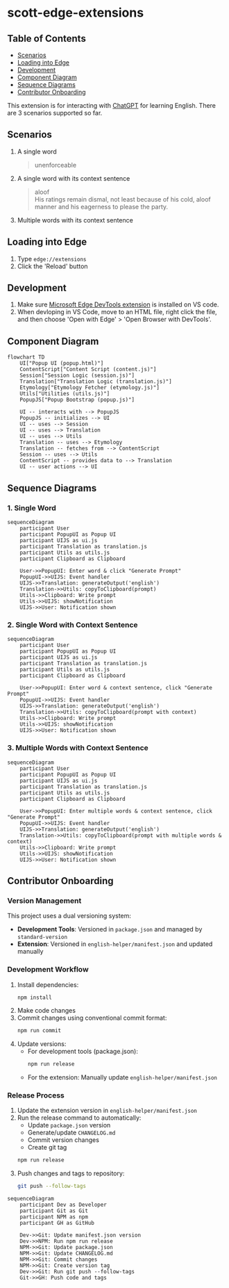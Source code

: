 # scott-edge-extensions

## Table of Contents
- [Scenarios](#scenarios)
- [Loading into Edge](#loading-into-edge)
- [Development](#development)
- [Component Diagram](#component-diagram)
- [Sequence Diagrams](#sequence-diagrams)
- [Contributor Onboarding](#contributor-onboarding)

This extension is for interacting with [ChatGPT](https://openai.com/blog/chatgpt) for learning English. There are 3 scenarios supported so far.

## Scenarios
1. A single word
   > unenforceable
2. A single word with its context sentence
   > aloof  
   His ratings remain dismal, not least because of his cold, aloof manner and his eagerness to please the party.
3. Multiple words with its context sentence

## Loading into Edge
1. Type `edge://extensions`
2. Click the 'Reload' button

## Development
1. Make sure [Microsoft Edge DevTools extension](https://learn.microsoft.com/en-us/microsoft-edge/visual-studio-code/microsoft-edge-devtools-extension) is installed on VS code.
2. When devloping in VS Code, move to an HTML file, right click the file, and then choose 'Open with Edge' > 'Open Browser with DevTools'.

## Component Diagram

```mermaid
flowchart TD
    UI["Popup UI (popup.html)"]
    ContentScript["Content Script (content.js)"]
    Session["Session Logic (session.js)"]
    Translation["Translation Logic (translation.js)"]
    Etymology["Etymology Fetcher (etymology.js)"]
    Utils["Utilities (utils.js)"]
    PopupJS["Popup Bootstrap (popup.js)"]

    UI -- interacts with --> PopupJS
    PopupJS -- initializes --> UI
    UI -- uses --> Session
    UI -- uses --> Translation
    UI -- uses --> Utils
    Translation -- uses --> Etymology
    Translation -- fetches from --> ContentScript
    Session -- uses --> Utils
    ContentScript -- provides data to --> Translation
    UI -- user actions --> UI
```

## Sequence Diagrams

### 1. Single Word
```mermaid
sequenceDiagram
    participant User
    participant PopupUI as Popup UI
    participant UIJS as ui.js
    participant Translation as translation.js
    participant Utils as utils.js
    participant Clipboard as Clipboard

    User->>PopupUI: Enter word & click "Generate Prompt"
    PopupUI->>UIJS: Event handler
    UIJS->>Translation: generateOutput('english')
    Translation->>Utils: copyToClipboard(prompt)
    Utils->>Clipboard: Write prompt
    Utils->>UIJS: showNotification
    UIJS->>User: Notification shown
```

### 2. Single Word with Context Sentence
```mermaid
sequenceDiagram
    participant User
    participant PopupUI as Popup UI
    participant UIJS as ui.js
    participant Translation as translation.js
    participant Utils as utils.js
    participant Clipboard as Clipboard

    User->>PopupUI: Enter word & context sentence, click "Generate Prompt"
    PopupUI->>UIJS: Event handler
    UIJS->>Translation: generateOutput('english')
    Translation->>Utils: copyToClipboard(prompt with context)
    Utils->>Clipboard: Write prompt
    Utils->>UIJS: showNotification
    UIJS->>User: Notification shown
```

### 3. Multiple Words with Context Sentence
```mermaid
sequenceDiagram
    participant User
    participant PopupUI as Popup UI
    participant UIJS as ui.js
    participant Translation as translation.js
    participant Utils as utils.js
    participant Clipboard as Clipboard

    User->>PopupUI: Enter multiple words & context sentence, click "Generate Prompt"
    PopupUI->>UIJS: Event handler
    UIJS->>Translation: generateOutput('english')
    Translation->>Utils: copyToClipboard(prompt with multiple words & context)
    Utils->>Clipboard: Write prompt
    Utils->>UIJS: showNotification
    UIJS->>User: Notification shown
```

## Contributor Onboarding

### Version Management
This project uses a dual versioning system:
- **Development Tools**: Versioned in `package.json` and managed by `standard-version`
- **Extension**: Versioned in `english-helper/manifest.json` and updated manually

### Development Workflow
1. Install dependencies:
   ```bash
   npm install
   ```
2. Make code changes
3. Commit changes using conventional commit format:
   ```bash
   npm run commit
   ```
4. Update versions:
   - For development tools (package.json):
     ```bash
     npm run release
     ```
   - For the extension: Manually update `english-helper/manifest.json`

### Release Process
1. Update the extension version in `english-helper/manifest.json`
2. Run the release command to automatically:
   - Update `package.json` version
   - Generate/update `CHANGELOG.md`
   - Commit version changes
   - Create git tag
   ```bash
   npm run release
   ```
3. Push changes and tags to repository:
   ```bash
   git push --follow-tags
   ```

```mermaid
sequenceDiagram
    participant Dev as Developer
    participant Git as Git
    participant NPM as npm
    participant GH as GitHub

    Dev->>Git: Update manifest.json version
    Dev->>NPM: Run npm run release
    NPM->>Git: Update package.json
    NPM->>Git: Update CHANGELOG.md
    NPM->>Git: Commit changes
    NPM->>Git: Create version tag
    Dev->>Git: Run git push --follow-tags
    Git->>GH: Push code and tags
```
